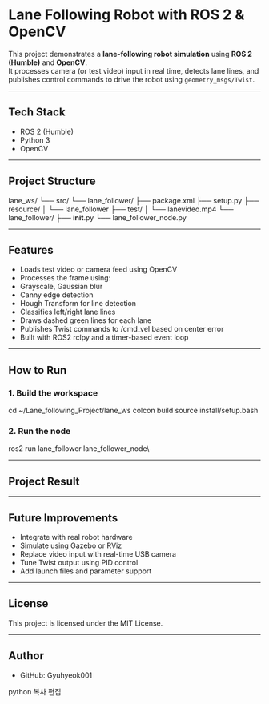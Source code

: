 # Lane Following Robot with ROS 2 & OpenCV

This project demonstrates a **lane-following robot simulation** using **ROS 2 (Humble)** and **OpenCV**.  
It processes camera (or test video) input in real time, detects lane lines, and publishes control commands to drive the robot using `geometry_msgs/Twist`.

---

## Tech Stack

- ROS 2 (Humble)
- Python 3
- OpenCV

---

## Project Structure

lane_ws/
└── src/
    └── lane_follower/
        ├── package.xml
        ├── setup.py
        ├── resource/
        │   └── lane_follower
        ├── test/
        │   └── lanevideo.mp4
        └── lane_follower/
            ├── __init__.py
            └── lane_follower_node.py
            
---

## Features

- Loads test video or camera feed using OpenCV
- Processes the frame using:
- Grayscale, Gaussian blur
- Canny edge detection
- Hough Transform for line detection
- Classifies left/right lane lines
- Draws dashed green lines for each lane
- Publishes Twist commands to /cmd_vel based on center error
- Built with ROS2 rclpy and a timer-based event loop

---

## How to Run

### 1. Build the workspace
cd ~/Lane_following_Project/lane_ws
colcon build
source install/setup.bash

### 2. Run the node
ros2 run lane_follower lane_follower_node\

---

## Project Result

---

## Future Improvements

- Integrate with real robot hardware
- Simulate using Gazebo or RViz
- Replace video input with real-time USB camera
- Tune Twist output using PID control
- Add launch files and parameter support

---

## License
This project is licensed under the MIT License.

---

## Author
- GitHub: Gyuhyeok001

python
복사
편집
